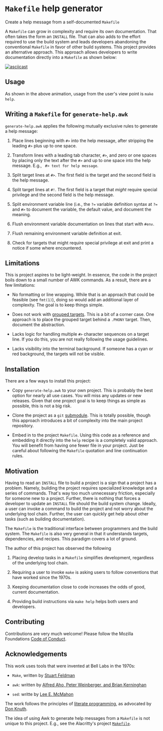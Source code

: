 # `Makefile` help generator

Create a help message from a self-documented `Makefile`

A `Makefile` can grow in complexity and require its own documentation. That
often takes the form an `INSTALL` file. That can also adds to the effort
required to use the build system and leads developers abandoning the
conventional `Makefile` in favor of other build systems. This project provides
an alternative approach. This approach allows developers to write documentation
directly into a `Makefile` as shown below:

[![asciicast](https://asciinema.org/a/CnRerqtAqvfka2AyBR7eeZ1C4.svg)](https://asciinema.org/a/CnRerqtAqvfka2AyBR7eeZ1C4)

## Usage

As shown in the above animation, usage from the user's view point is `make
help`.

## Writing a `Makefile` for `generate-help.awk`

`generate-help.awk` applies the following mutually exclusive rules to generate
a help message:

1. Place lines beginning with `#>` into the help message, after stripping the
   leading `#>` plus up to one space.

2. Transform lines with a leading tab character, `#>`, and zero or one spaces by
   placing only the text after the `#>` and up to one space into the help
   message. E.g., `	#> text for help message`.

3. Split target lines at `#>`. The first field is the target and the second
   field is the help message.

4. Split target lines at `#!`. The first field is a target that _might_ require
   special privilege and the second field is the help message.

5. Split environment variable line (i.e., the `?=` variable definition syntax
   at `?=` and `#>` to document the variable, the default value, and document
   the meaning.

5. Flush environment variable documentation on lines that start with `#env`.

6. Flush remaining environment variable definition at exit.

7. Check for targets that might require special privilege at exit and print a
   notice if some where encountered.

## Limitations

This is project aspires to be light-weight. In essence, the code in the project
boils down to a small number of AWK commands. As a result, there are a few
limitations:

  * No formatting or line wrapping. While that is an approach that could be
    feasible (see `fmt(1)`), doing so would add an additional layer of
    complexity. The goal is to keep things simple.

  * Does not work with [grouped
    targets](https://www.gnu.org/software/make/manual/html_node/Multiple-Targets.html).
    This is a bit of a corner case. One approach is to place the grouped target
    behind a `.PHONY` target. Then, document the abstraction.

  * Lacks logic for handling multiple `#>` character sequences on a target
    line. If you do this, you are not really following the usage guidelines.

  * Lacks visibility into the terminal background. If someone has a cyan or red
    background, the targets will not be visible.

## Installation

There are a few ways to install this project:

  * Copy `generate-help.awk` to your own project. This is probably the best
    option for nearly all use cases. You will miss any updates or new releases.
    Given that one project goal is to keep things as simple as possible, this
    is not a big risk.

  * Clone the project as a `git`
    [submodule](https://git-scm.com/book/en/v2/Git-Tools-Submodules). This is
    totally possible, though this approach introduces a bit of complexity into
    the main project repository.

  * Embed in to the project `Makefile`. Using this code as a reference and
    embedding it directly into the `help` recipe is a completely valid
    approach. You will benefit from having one fewer file in your project. Just
    be careful about following the `Makefile` quotation and line continuation
    rules.

## Motivation

Having to read an `INSTALL` file to build a project is a sign that a project
has a problem. Namely, building the project requires specialized knowledge and
a series of commands. That's way too much unnecessary friction, especially for
someone new to a project. Further, there is nothing that forces a developer to
update an `INSTALL` file should the build system change. Ideally, a user can
invoke a command to build the project and not worry about the underlying tool
chain. Further, the user can quickly get help about other tasks (such as
building documentation).

The `Makefile` is the traditional interface between programmers and the build
system. The `Makefile` is also very general in that it understands targets,
dependencies, and recipes. This paradigm covers a lot of ground.

The author of this project has observed the following

  1. Placing develop tasks in a `Makefile` simplifies development, regardless of
     the underlying tool chain.

  2. Requiring a user to invoke `make` is asking users to follow conventions
     that have worked since the 1970s.

  3. Keeping documentation close to code increases the odds of good, current
     documentation.

  4. Providing build instructions via `make help` helps both users and
     developers.

## Contributing

Contributions are very much welcome! Please follow the Mozilla Foundations
[Code of
Conduct](https://www.mozilla.org/en-US/about/governance/policies/participation/).

## Acknowledgements

This work uses tools that were invented at Bell Labs in the 1970s:

  * `Make`, written by [Stuart
    Feldman](https://en.wikipedia.org/wiki/Stuart_Feldman)

  * `awk`: written by [Alfred Aho, Peter Weinberger, and Brian
    Kerninghan](https://en.wikipedia.org/wiki/AWK)

  * `sed`: writte by [Lee E.
    McMahon](https://en.wikipedia.org/wiki/Lee_E._McMahon)

The work follows the principles of [literate
programming](http://www.literateprogramming.com), as advocated by [Don
Knuth](https://en.wikipedia.org/wiki/Donald_Knuth).

The idea of using Awk to generate help messages from a `Makefile` is not unique
to this project. E.g., see the Alacritty's project
[`Makefile`](https://github.com/alacritty/alacritty/blob/master/Makefile).
